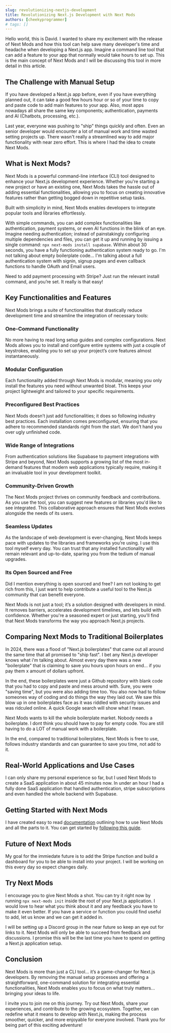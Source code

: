 ```yaml
---
slug: revolutionizing-nextjs-development
title: Revolutionizing Next.js Development with Next Mods
authors: [cheekyprogrammer]
# tags: []
---
```


Hello world, this is David. I wanted to share my excitement with the release of Next Mods and how this tool can help save many developer's time and headache when developing a Next.js app. Imagine a command line tool that can add a feature to your app that normally would take hours to set up. This is the main concept of Next Mods and I will be discussing this tool in more detail in this article.

<!-- truncate -->

## The Challenge with Manual Setup

If you have developed a Next.js app before, even if you have everything planned out, it can take a good few hours hour or so of your time to copy and paste code to add main features to your app. Also, most apps nowadays all share the same key components; authentication, payments and AI (Chatbots, processing, etc.).

Last year, everyone was pushing to "ship" things quickly and often. Even an senior developer would encounter a lot of manual work and time wasted setting projects up. There wasn't really a streamlined way to add major functionality with near zero effort. This is where I had the idea to create Next Mods.

## What is Next Mods?

Next Mods is a powerful command-line interface (CLI) tool designed to enhance your Next.js development experience. Whether you're starting a new project or have an existing one, Next Mods takes the hassle out of adding essential functionalities, allowing you to focus on creating innovative features rather than getting bogged down in repetitive setup tasks.

Built with simplicity in mind, Next Mods enables developers to integrate popular tools and libraries effortlessly.

With simple commands, you can add complex functionalities like authentication, payment systems, or even AI functions in the blink of an eye. Imagine needing authentication; instead of painstakingly configuring multiple dependencies and files, you can get it up and running by issuing a single command: `npx next-mods install supabase`. Within about 30 seconds, you have a fully functioning authentication system ready to go. I'm not talking about empty boilerplate code... I'm talking about a full authentication system with signin, signup pages and even callback functions to handle OAuth and Email users.

Need to add payment processing with Stripe? Just run the relevant install command, and you’re set. It really is that easy!

## Key Functionalities and Features

Next Mods brings a suite of functionalities that drastically reduce development time and streamline the integration of necessary tools:

### One-Command Functionality

No more having to read long setup guides and complex configurations. Next Mods allows you to install and configure entire systems with just a couple of keystrokes, enabling you to set up your project’s core features almost instantaneously.

### Modular Configuration

Each functionality added through Next Mods is modular, meaning you only install the features you need without unwanted bloat. This keeps your project lightweight and tailored to your specific requirements.

### Preconfigured Best Practices

Next Mods doesn’t just add functionalities; it does so following industry best practices. Each installation comes preconfigured, ensuring that you adhere to recommended standards right from the start. We don't hand you over ugly unfinished code.

### Wide Range of Integrations

From authentication solutions like Supabase to payment integrations with Stripe and beyond, Next Mods supports a growing list of the most in-demand features that modern web applications typically require, making it an invaluable tool in your development toolkit.

### Community-Driven Growth

The Next Mods project thrives on community feedback and contributions. As you use the tool, you can suggest new features or libraries you'd like to see integrated. This collaborative approach ensures that Next Mods evolves alongside the needs of its users.

### Seamless Updates

As the landscape of web development is ever-changing, Next Mods keeps pace with updates to the libraries and frameworks you’re using. I use this tool myself every day. You can trust that any installed functionality will remain relevant and up-to-date, sparing you from the tedium of manual upgrades.

### Its Open Sourced and Free

Did I mention everything is open sourced and free? I am not looking to get rich from this, I just want to help contribute a useful tool to the Next.js community that can benefit everyone.

Next Mods is not just a tool; it’s a solution designed with developers in mind. It removes barriers, accelerates development timelines, and lets build with confidence. Whether you're a seasoned expert or just starting, you'll find that Next Mods transforms the way you approach Next.js projects.

## Comparing Next Mods to Traditional Boilerplates

In 2024, there was a flood of "Next.js boilerplates" that came out all around the same time that all promised to "ship fast". I bet any Next.js developer knows what i'm talking about. Almost every day there was a new "boilerplate" that is claiming to save you hours upon hours on end... if you pay them x amount of dollars upfront.

In the end, these boilerplates were just a Github repository with blank code that you had to copy and paste and mess around with. Sure, you were "saving time", but you were also adding time too. You also now had to follow someones way of coding and do things the way they laid out. We saw this blow up in one boilerplates face as it was riddled with security issues and was ridculed online. A quick Google search will show what I mean.

Next Mods wants to kill the whole boilerplate market. Nobody needs a boilerplate. I dont think you should have to pay for empty code. You are still having to do a LOT of manual work with a boilerplate.

In the end, compared to traditional boilerplates, Next Mods is free to use, follows industry standards and can guarantee to save you time, not add to it.

## Real-World Applications and Use Cases

I can only share my personal experience so far, but I used Next Mods to create a SaaS application in about 45 minutes now. In under an hour I had a fully done SaaS application that handled authentication, stripe subscriptions and even handled the whole backend with Supabase.

## Getting Started with Next Mods

I have created easy to read [documentation](../docs/Introduction) outlining how to use Next Mods and all the parts to it. You can get started by [following this guide](../docs/getting-started).

## Future of Next Mods

My goal for the immiedate future is to add the Stripe function and build a dashboard for you to be able to install into your project. I will be working on this every day so expect changes daily.

## Try Next Mods

I encourage you to give Next Mods a shot. You can try it right now by running `npx next-mods init` inside the root of your Next.js application. I would love to hear what you think about it and any feedback you have to make it even better. If you have a service or function you could find useful to add, let us know and we can get it added in.

I will be setting up a Discord group in the near future so keep an eye out for links to it. Next Mods will only be able to succeed from feedback and discussions. I promise this will be the last time you have to spend on getting a Next.js application setup.

## Conclusion

Next Mods is more than just a CLI tool... it’s a game-changer for Next.js developers. By removing the manual setup processes and offering a straightforward, one-command solution for integrating essential functionalities, Next Mods enables you to focus on what truly matters... bringing your ideas to life.

I invite you to join me on this journey. Try out Next Mods, share your experiences, and contribute to the growing ecosystem. Together, we can redefine what it means to develop with Next.js, making the process smoother, quicker, and more enjoyable for everyone involved. Thank you for being part of this exciting adventure!
